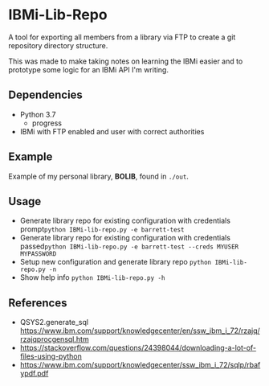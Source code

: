 # IBMi-Lib-Repo


A tool for exporting all members from a library via FTP to create a git repository directory structure.


This was made to make taking notes on learning the IBMi easier and to prototype some logic for an IBMi API I'm writing.


## Dependencies
* Python 3.7
  * progress
* IBMi with FTP enabled and user with correct authorities


## Example
Example of my personal library, **BOLIB**, found in ```./out```.


## Usage
* Generate library repo for existing configuration with credentials prompt```python IBMi-lib-repo.py -e barrett-test```
* Generate library repo for existing configuration with credentials passed```python IBMi-lib-repo.py -e barrett-test --creds MYUSER MYPASSWORD```
* Setup new configuration and generate library repo ```python IBMi-lib-repo.py -n```
* Show help info ```python IBMi-lib-repo.py -h```


## References
* QSYS2.generate_sql https://www.ibm.com/support/knowledgecenter/en/ssw_ibm_i_72/rzajq/rzajqprocgensql.htm
* https://stackoverflow.com/questions/24398044/downloading-a-lot-of-files-using-python
* https://www.ibm.com/support/knowledgecenter/ssw_ibm_i_72/sqlp/rbafypdf.pdf